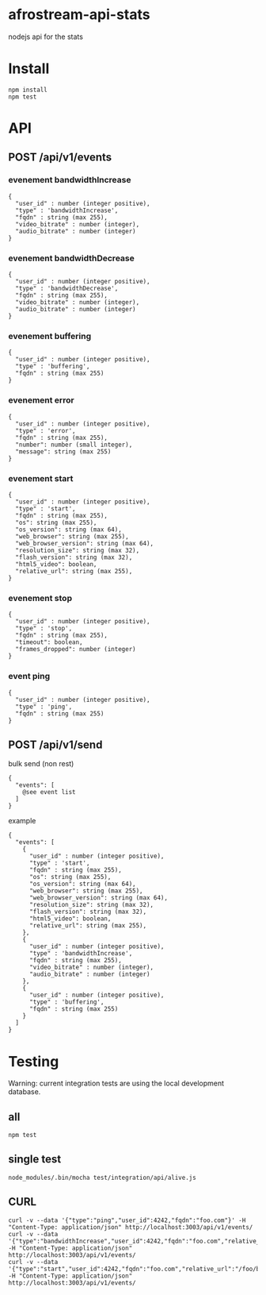 # afrostream-api-stats
nodejs api for the stats

# Install

```
npm install
npm test
```

# API

## POST /api/v1/events

### evenement bandwidthIncrease

```
{
  "user_id" : number (integer positive),
  "type" : 'bandwidthIncrease',
  "fqdn" : string (max 255),
  "video_bitrate" : number (integer),
  "audio_bitrate" : number (integer)
}
```

### evenement bandwidthDecrease

```
{
  "user_id" : number (integer positive),
  "type" : 'bandwidthDecrease',
  "fqdn" : string (max 255),
  "video_bitrate" : number (integer),
  "audio_bitrate" : number (integer)
}
```

### evenement buffering

```
{
  "user_id" : number (integer positive),
  "type" : 'buffering',
  "fqdn" : string (max 255)
}
```

### evenement error

```
{
  "user_id" : number (integer positive),
  "type" : 'error',
  "fqdn" : string (max 255),
  "number": number (small integer),
  "message": string (max 255)
}
```

### evenement start

```
{
  "user_id" : number (integer positive),
  "type" : 'start',
  "fqdn" : string (max 255),
  "os": string (max 255),
  "os_version": string (max 64),
  "web_browser": string (max 255),
  "web_browser_version": string (max 64),
  "resolution_size": string (max 32),
  "flash_version": string (max 32),
  "html5_video": boolean,
  "relative_url": string (max 255),
}
```

### evenement stop

```
{
  "user_id" : number (integer positive),
  "type" : 'stop',
  "fqdn" : string (max 255),
  "timeout": boolean,
  "frames_dropped": number (integer)
}
```

### event ping

```
{
  "user_id" : number (integer positive),
  "type" : 'ping',
  "fqdn" : string (max 255)
}
```

## POST /api/v1/send

bulk send (non rest)

```
{
  "events": [
    @see event list
  ]
}
```

example

```
{
  "events": [
    {
      "user_id" : number (integer positive),
      "type" : 'start',
      "fqdn" : string (max 255),
      "os": string (max 255),
      "os_version": string (max 64),
      "web_browser": string (max 255),
      "web_browser_version": string (max 64),
      "resolution_size": string (max 32),
      "flash_version": string (max 32),
      "html5_video": boolean,
      "relative_url": string (max 255),
    },
    {
      "user_id" : number (integer positive),
      "type" : 'bandwidthIncrease',
      "fqdn" : string (max 255),
      "video_bitrate" : number (integer),
      "audio_bitrate" : number (integer)
    },
    {
      "user_id" : number (integer positive),
      "type" : 'buffering',
      "fqdn" : string (max 255)
    }
  ]
}
```

# Testing

Warning: current integration tests are using the local development database.

## all

```
npm test
```

## single test

```
node_modules/.bin/mocha test/integration/api/alive.js
```

## CURL

```
curl -v --data '{"type":"ping","user_id":4242,"fqdn":"foo.com"}' -H "Content-Type: application/json" http://localhost:3003/api/v1/events/
curl -v --data '{"type":"bandwidthIncrease","user_id":4242,"fqdn":"foo.com","relative_url":"/foo/bar","video_bitrate":4242,"audio_bitrate":4243}' -H "Content-Type: application/json" http://localhost:3003/api/v1/events/
curl -v --data '{"type":"start","user_id":4242,"fqdn":"foo.com","relative_url":"/foo/bar","video_bitrate":4242,"audio_bitrate":4243,"os":"ubunion":"14.04","web_browser":"curl","web_browser_version":"1","resolution_size":"640x480","flash_version":"7","html5_video":true}' -H "Content-Type: application/json" http://localhost:3003/api/v1/events/
```
